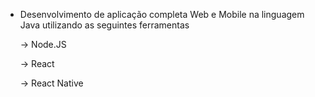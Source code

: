  * Desenvolvimento de aplicação completa Web e Mobile na linguagem Java utilizando as seguintes ferramentas
 
    -> Node.JS
    
    -> React
    
    -> React Native
